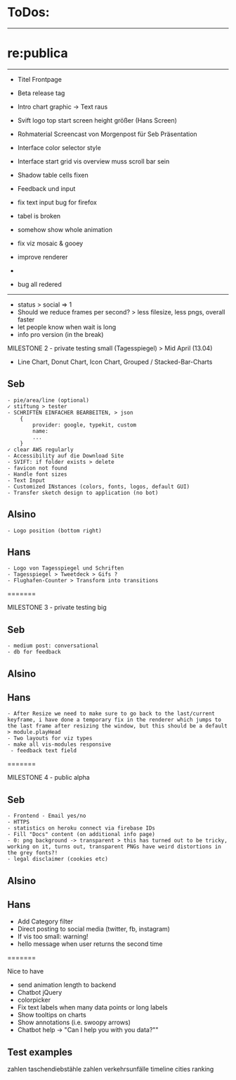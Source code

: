# ToDos:

---


# re:publica
----

- Titel Frontpage
- Beta release tag
- Intro chart graphic → Text raus
- Svift logo top start screen height größer (Hans Screen)
- Rohmaterial Screencast von Morgenpost für Seb Präsentation
- Interface color selector style
- Interface start grid vis overview muss scroll bar sein
- Shadow table cells fixen
- Feedback und input

- fix text input bug for firefox
- tabel is broken
- somehow show whole animation
- fix viz mosaic & gooey
- improve renderer
- 
- bug all redered 


----

* status > social => 1
* Should we reduce frames per second? > less filesize, less pngs, overall faster
* let people know when wait is long
* info pro version (in the break)

MILESTONE 2 - private testing small (Tagesspiegel) > Mid April (13.04)

* Line Chart, Donut Chart, Icon Chart, Grouped / Stacked-Bar-Charts

## Seb

    - pie/area/line (optional)
    ✓ stiftung > tester
    - SCHRIFTEN EINFACHER BEARBEITEN, > json
    	{
    		provider: google, typekit, custom
    		name:
    		...
    	}
    ✓ clear AWS regularly
    - Accessibility auf die Download Site
    - SVIFT: if folder exists > delete
    - favicon not found
    - Handle font sizes
    - Text Input
    - Customized INstances (colors, fonts, logos, default GUI)
    - Transfer sketch design to application (no bot)

## Alsino

    - Logo position (bottom right)

## Hans

    - Logo von Tagesspiegel und Schriften
    - Tagesspiegel > Tweetdeck > Gifs ?
    - Flughafen-Counter > Transform into transitions

=======

MILESTONE 3 - private testing big

## Seb

    - medium post: conversational
    - db for feedback

## Alsino

## Hans

    - After Resize we need to make sure to go back to the last/current keyframe, i have done a temporary fix in the renderer which jumps to the last frame after resizing the window, but this should be a default > module.playHead
    - Two layouts for viz types
    - make all vis-modules responsive
     - feedback text field

=======

MILESTONE 4 - public alpha

## Seb

    - Frontend - Email yes/no
    - HTTPS
    - statistics on heroku connect via firebase IDs
    - Fill "Docs" content (on additional info page)
    - 0: png background -> transparent > this has turned out to be tricky, working on it, turns out, transparent PNGs have weird distortions in the grey fonts?!
    - legal disclaimer (cookies etc)

## Alsino

## Hans

* Add Category filter
* Direct posting to social media (twitter, fb, instagram)
* If vis too small: warning!
* hello message when user returns the second time

=======

Nice to have

* send animation length to backend
* Chatbot jQuery
* colorpicker
* Fix text labels when many data points or long labels
* Show tooltips on charts
* Show annotations (i.e. swoopy arrows)
* Chatbot help -> "Can I help you with you data?""

## Test examples

zahlen taschendiebstähle
zahlen verkehrsunfälle
timeline
cities ranking
